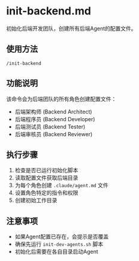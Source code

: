 # init-backend.md

初始化后端开发团队，创建所有后端Agent的配置文件。

## 使用方法
```
/init-backend
```

## 功能说明

该命令会为后端团队的所有角色创建配置文件：
- 后端架构师 (Backend Architect)
- 后端程序员 (Backend Developer)
- 后端测试员 (Backend Tester)
- 后端审核员 (Backend Reviewer)

## 执行步骤

1. 检查是否已运行初始化脚本
2. 读取配置文件获取后端目录
3. 为每个角色创建 `.claude/agent.md` 文件
4. 设置角色特定的指令和权限
5. 创建初始工作目录

## 注意事项

- 如果Agent配置已存在，会提示是否覆盖
- 确保先运行 `init-dev-agents.sh` 脚本
- 初始化后需要在各自目录启动Agent